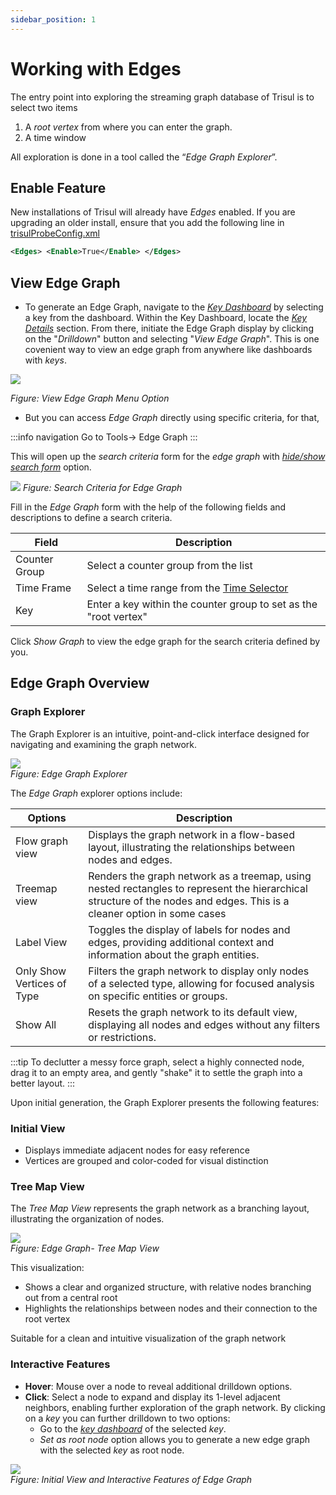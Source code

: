 ```yaml
---
sidebar_position: 1
---
```


# Working with Edges

The entry point into exploring the streaming graph database of Trisul is to select two items

1. A *root vertex* from where you can enter the graph.
2. A time window

All exploration is done in a tool called the “*Edge Graph Explorer*”.

## Enable Feature

New installations of Trisul will already have *Edges* enabled. If you are upgrading an older install, ensure that you add the following line in [trisulProbeConfig.xml](/docs/ref/trisulconfig#edges)

```xml
<Edges> <Enable>True</Enable> </Edges>
```

## View Edge Graph

- To generate an Edge Graph, navigate to the [*Key Dashboard*](/docs/ug/ui/key_dashboard) by selecting a key from the dashboard. Within the Key Dashboard, locate the [*Key Details*](/docs/ug/ui/key_dashboard#key-details) section. From there, initiate the Edge Graph display by clicking on the "*Drilldown*" button and selecting "*View Edge Graph*". This is one covenient way to view an edge graph from anywhere like dashboards with *keys*.

![](./images/edgegraph_keydashboard.png)

*Figure: View Edge Graph Menu Option*

- But you can access *Edge Graph* directly using specific criteria, for that,

:::info navigation
Go to Tools-> Edge Graph
:::

This will open up the *search criteria* form for the *edge graph* with [*hide/show search form*](/docs/ug/ui/elements#hide-show-search-form) option.

![](images/edgegraph_form.png)
*Figure: Search Criteria for Edge Graph*

Fill in the *Edge Graph* form with the help of the following fields and descriptions to define a search criteria.

| Field         | Description                                                                       |
| ------------- | --------------------------------------------------------------------------------- |
| Counter Group | Select a counter group from the list                                               |
| Time Frame    | Select a time range from the [Time Selector](/docs/ug/ui/elements#time-selector)  |
| Key           | Enter a key within the counter group to set as the "root vertex"                  |

Click *Show Graph* to view the edge graph for the search criteria defined by you.

## Edge Graph Overview 

### Graph Explorer

The Graph Explorer is an intuitive, point-and-click interface designed for navigating and examining the graph network.

![](images/graphexplorer.png)  
*Figure: Edge Graph Explorer*


The *Edge Graph* explorer options include:

| Options                    | Description                                                                       |
| -------------------------- | --------------------------------------------------------------------------------- |
| Flow graph view             | Displays the graph network in a flow-based layout, illustrating the relationships between nodes and edges.                                                                                         |
| Treemap view               | Renders the graph network as a treemap, using nested rectangles to represent the hierarchical structure of the nodes and edges. This is a cleaner option in some cases                            |
| Label View                 | Toggles the display of labels for nodes and edges, providing additional context and information about the graph entities.                                                                            |
| Only Show Vertices of Type | Filters the graph network to display only nodes of a selected type, allowing for focused analysis on specific entities or groups.                                                                 |
| Show All                   | Resets the graph network to its default view, displaying all nodes and edges without any filters or restrictions.                                                                                     |                                                                                                                    
:::tip
To declutter a messy force graph, select a highly connected node, drag it to an empty area, and gently "shake" it to settle the graph into a better layout. 
:::

Upon initial generation, the Graph Explorer presents the following features:

### Initial View
- Displays immediate adjacent nodes for easy reference
- Vertices are grouped and color-coded for visual distinction

### Tree Map View

The *Tree Map View* represents the graph network as a branching layout, illustrating the organization of nodes. 


![](images/treeview.png)  
*Figure: Edge Graph- Tree Map View*

This visualization:
- Shows a clear and organized structure, with relative nodes branching out from a central root
- Highlights the relationships between nodes and their connection to the root vertex

Suitable for a clean and intuitive visualization of the graph network


### Interactive Features  
- **Hover**: Mouse over a node to reveal additional drilldown options.  
- **Click**: Select a node to expand and display its 1-level adjacent neighbors, enabling further exploration of the graph network. By clicking on a *key* you can further drilldown to two options:
    - Go to the [*key dashboard*](/docs/ug/ui/key_dashboard) of the selected *key*.
    - *Set as root node* option allows you to generate a new edge graph with the selected *key* as root node.

![](images/edgegraphview.png)  
*Figure: Initial View and Interactive Features of Edge Graph*


